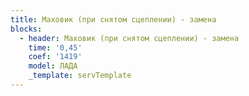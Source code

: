 ```yaml
---
title: Маховик (при снятом сцеплении) - замена
blocks:
  - header: Маховик (при снятом сцеплении) - замена
    time: '0,45'
    coef: '1419'
    model: ЛАДА
    _template: servTemplate
---
```

        